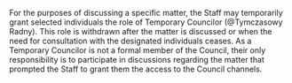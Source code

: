 For the purposes of discussing a specific matter, the Staff may temporarily grant selected individuals the role of Temporary Councilor (@Tymczasowy Radny). This role is withdrawn after the matter is discussed or when the need for consultation with the designated individuals ceases. As a Temporary Councilor is not a formal member of the Council, their only responsibility is to participate in discussions regarding the matter that prompted the Staff to grant them the access to the Council channels.
